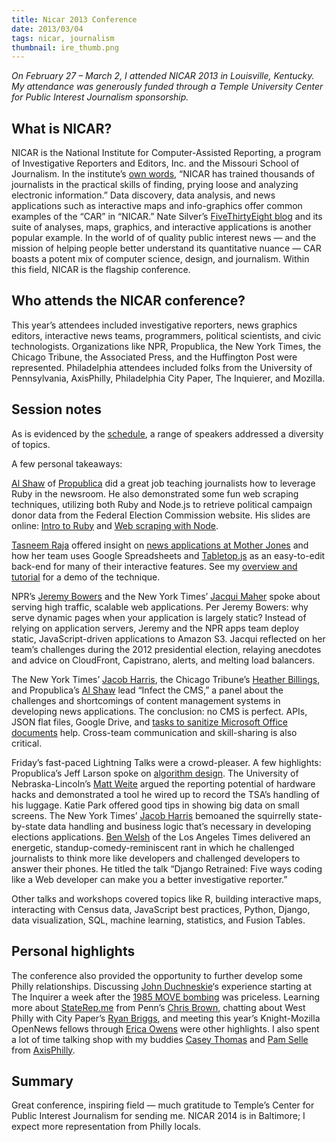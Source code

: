 ```yaml
---
title: Nicar 2013 Conference
date: 2013/03/04
tags: nicar, journalism
thumbnail: ire_thumb.png
---
```


<em>On February 27 &ndash; March 2, I attended NICAR 2013 in Louisville, Kentucky. My attendance was generously funded through a Temple University Center for Public Interest Journalism sponsorship.</em>

## What is NICAR?

NICAR is the National Institute for Computer-Assisted Reporting, a program of Investigative Reporters and Editors, Inc. and the Missouri School of Journalism. In the institute&#8217;s <a href="http://www.ire.org/nicar/about/">own words</a>, &#8220;NICAR has trained thousands of journalists in the practical skills of finding, prying loose and analyzing electronic information.&#8221; Data discovery, data analysis, and news applications such as interactive maps and info-graphics offer common examples of the &#8220;CAR&#8221; in &#8220;NICAR.&#8221; Nate Silver&#8217;s <a href="http://fivethirtyeight.blogs.nytimes.com/">FiveThirtyEight blog</a> and its suite of analyses, maps, graphics, and interactive applications is another popular example. In the world of of quality public interest news &mdash; and the mission of helping people better understand its quantitative nuance &mdash; CAR boasts a potent mix of computer science, design, and journalism. Within this field, NICAR is the flagship conference.

## Who attends the NICAR conference?

This year&#8217;s attendees included investigative reporters, news graphics editors, interactive news teams, programmers, political scientists, and civic technologists. Organizations like NPR, Propublica, the New York Times, the Chicago Tribune, the Associated Press, and the Huffington Post were represented. Philadelphia attendees included folks from the University of Pennsylvania, AxisPhilly, Philadelphia City Paper, The Inquierer, and Mozilla.

## Session notes

As is evidenced by the <a href="http://www.ire.org/conferences/nicar-2013/sessions/">schedule</a>, a range of speakers addressed a diversity of topics.

A few personal takeaways:

<a href="https://github.com/ashaw">Al Shaw</a> of <a href="http://propublica.org">Propublica</a> did a great job teaching journalists how to leverage Ruby in the newsroom. He also demonstrated some fun web scraping techniques, utilizing both Ruby and Node.js to retrieve political campaign donor data from the Federal Election Commission website. His slides are online: <a href="http://shaw.al.s3.amazonaws.com/nicar13/nicar-2013-ruby.html">Intro to Ruby</a> and <a href="http://shaw.al.s3.amazonaws.com/nicar13/nicar-2013-node.html">Web scraping with Node</a>.

<a href="http://tasneemraja.com/">Tasneem Raja</a> offered insight on <a href="https://github.com/motherjones">news applications at Mother Jones</a> and how her team uses Google Spreadsheets and <a href="https://github.com/jsoma/tabletop">Tabletop.js</a> as an easy-to-edit back-end for many of their interactive features. See my <a href="http://www.mikeball.us/blog/using-google-spreadsheets-and-tabletop-js-as-a-web-application-back-end">overview and tutorial</a> for a demo of the technique.

NPR&#8217;s <a href="http://github.com/jeremyjbowers">Jeremy Bowers</a> and the New York Times&#8217; <a href="https://twitter.com/jacqui">Jacqui Maher</a> spoke about serving high traffic, scalable web applications. Per Jeremy Bowers: why serve dynamic pages when your application is largely static? Instead of relying on application servers, Jeremy and the NPR apps team deploy static, JavaScript-driven applications to Amazon S3. Jacqui reflected on her team&#8217;s challenges during the 2012 presidential election, relaying anecdotes and advice on CloudFront, Capistrano, alerts, and melting load balancers.

The New York Times&#8217; <a href="http://twitter.com/harrisj">Jacob Harris</a>, the Chicago Tribune&#8217;s <a href="http://twitter.com/hbillings">Heather Billings</a>, and Propublica&#8217;s <a href="http://twitter.com/A_L">Al Shaw</a> lead &#8220;Infect the CMS,&#8221; a panel about the challenges and shortcomings of content management systems in developing news applications. The conclusion: no CMS is perfect. APIs, JSON flat files, Google Drive, and <a href="https://gist.github.com/ashaw/5084087">tasks to sanitize Microsoft Office documents</a> help. Cross-team communication and skill-sharing is also critical.

Friday&#8217;s fast-paced Lightning Talks were a crowd-pleaser. A few highlights: Propublica&#8217;s Jeff Larson spoke on <a href="https://github.com/thejefflarson/nicar-nate-silver">algorithm design</a>. The University of Nebraska-Lincoln&#8217;s <a href="http://blog.mattwaite.com/">Matt Weite</a> argued the reporting potential of hardware hacks and demonstrated a tool he wired up to record the TSA&#8217;s handling of his luggage. Katie Park offered good tips in showing big data on small screens. The New York Times&#8217; <a href="http://twitter.com/harrisj">Jacob Harris</a> bemoaned the squirrelly state-by-state data handling and business logic that&#8217;s necessary in developing elections applications. <a href="http://twitter.com/palewire">Ben Welsh</a> of the Los Angeles Times delivered an energetic, standup-comedy-reminiscent rant in which he challenged journalists to think more like developers and challenged developers to answer their phones. He titled the talk &#8220;Django Retrained: Five ways coding like a Web developer can make you a better investigative reporter.&#8221;

Other talks and workshops covered topics like R, building interactive maps, interacting with Census data, JavaScript best practices, Python, Django, data visualization, SQL, machine learning, statistics, and Fusion Tables.

## Personal highlights

The conference also provided the opportunity to further develop some Philly relationships. Discussing <a href="https://twitter.com/jduchneskie">John Duchneskie</a>&#8216;s experience starting at The Inquirer a week after the <a href="http://en.wikipedia.org/wiki/MOVE">1985 MOVE bombing</a> was priceless. Learning more about <a href="http://staterep.me">StateRep.me</a> from Penn&#8217;s <a href="http://twitter.com/notthatbreezy">Chris Brown</a>, chatting about West Philly with City Paper&#8217;s <a href="http://twitter.com/rw_briggs">Ryan Briggs</a>, and meeting this year&#8217;s Knight-Mozilla OpenNews fellows through <a href="https://twitter.com/erika_owens">Erica Owens</a> were other highlights. I also spent a lot of time talking shop with my buddies <a href="https://twitter.com/caseypt">Casey Thomas</a> and <a href="https://twitter.com/pamasaur">Pam Selle</a> from <a href="http://axisphilly.org/">AxisPhilly</a>.

## Summary

Great conference, inspiring field &mdash; much gratitude to Temple&#8217;s Center for Public Interest Journalism for sending me. NICAR 2014 is in Baltimore; I expect more representation from Philly locals.
